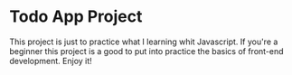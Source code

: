 # Todo App Project
 This project is just to practice what I learning whit Javascript.
 If you're a beginner this project is a good to put into practice the basics of front-end development.
 Enjoy it!
